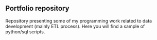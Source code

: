 ## Portfolio repository

Repository presenting some of my programming work related to data development (mainly ETL process). 
Here you will find a sample of python/sql scripts.

